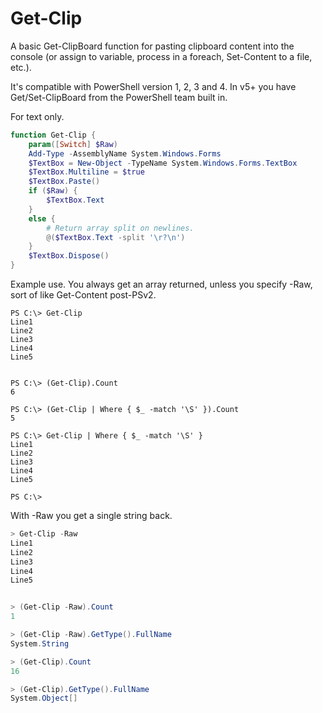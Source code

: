 # Get-Clip
A basic Get-ClipBoard function for pasting clipboard content into the console (or assign to variable, process in a foreach, Set-Content to a file, etc.).

It's compatible with PowerShell version 1, 2, 3 and 4. In v5+ you have Get/Set-ClipBoard from the PowerShell team built in.

For text only.

```powershell
function Get-Clip {
    param([Switch] $Raw)
    Add-Type -AssemblyName System.Windows.Forms
    $TextBox = New-Object -TypeName System.Windows.Forms.TextBox
    $TextBox.Multiline = $true
    $TextBox.Paste()
    if ($Raw) {
        $TextBox.Text
    }
    else {
        # Return array split on newlines.
        @($TextBox.Text -split '\r?\n')
    }
    $TextBox.Dispose()
}
```

Example use. You always get an array returned, unless you specify -Raw, sort of like Get-Content post-PSv2.

```
PS C:\> Get-Clip
Line1
Line2
Line3
Line4
Line5


PS C:\> (Get-Clip).Count
6

PS C:\> (Get-Clip | Where { $_ -match '\S' }).Count
5

PS C:\> Get-Clip | Where { $_ -match '\S' }
Line1
Line2
Line3
Line4
Line5

PS C:\>
```

With -Raw you get a single string back.

```powershell
> Get-Clip -Raw
Line1
Line2
Line3
Line4
Line5


> (Get-Clip -Raw).Count
1

> (Get-Clip -Raw).GetType().FullName
System.String

> (Get-Clip).Count
16

> (Get-Clip).GetType().FullName
System.Object[]
```
